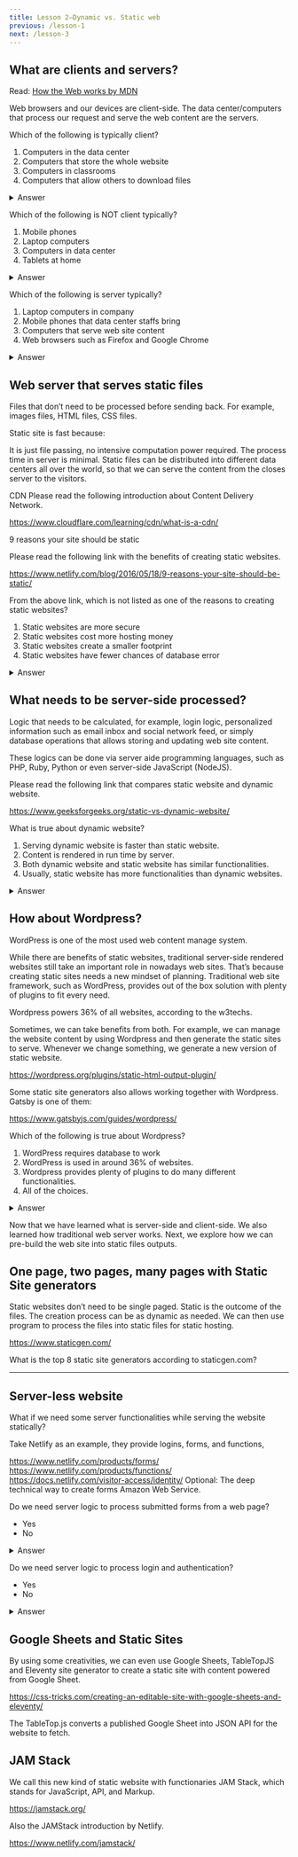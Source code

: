 ```yaml
---
title: Lesson 2—Dynamic vs. Static web
previous: /lesson-1
next: /lesson-3
---
```





## What are clients and servers?




<div class="action callout">

  Read: <a href='https://developer.mozilla.org/en-US/docs/Learn/Getting_started_with_the_web/How_the_Web_works' target='_blank'>How the Web works by MDN</a>

</div>



Web browsers and our devices are client-side.
The data center/computers that process our request and serve the web content are the servers.

<div class="question callout">

Which of the following is typically client?

1. Computers in the data center
2. Computers that store the whole website
3. Computers in classrooms
4. Computers that allow others to download files

<details>
<summary>Answer</summary>

_Computers in classrooms_. They are for consumers to use.

The followings are servers that usually consumers cannot reach.

- Computers in the data center
- Computers that store the whole website
- Computers that allow others to download files

</details>
</div>

<div class="question callout">

Which of the following is NOT client typically?

1. Mobile phones
1. Laptop computers
1. Computers in data center
1. Tablets at home

<details>
<summary>Answer</summary>

_Computers in data center_ is not client. Those computers are servers because they serve the content to consumers.

</details>

</div>

<div class="question callout">

Which of the following is server typically?

1. Laptop computers in company
1. Mobile phones that data center staffs bring
1. Computers that serve web site content
1. Web browsers such as Firefox and Google Chrome

<details>
<summary>Answer</summary>

_Computers that serve web site content_ is server typically.

</details>

</div>


## Web server that serves static files

Files that don’t need to be processed before sending back. For example, images files, HTML files, CSS files.

Static site is fast because:

It is just file passing, no intensive computation power required. The process time in server is minimal.
Static files can be distributed into different data centers all over the world, so that we can serve the content from the closes server to the visitors.

CDN
Please read the following introduction about Content Delivery Network.

https://www.cloudflare.com/learning/cdn/what-is-a-cdn/


9 reasons your site should be static

Please read the following link with the benefits of creating static websites.

https://www.netlify.com/blog/2016/05/18/9-reasons-your-site-should-be-static/


<div class="question callout">

From the above link, which is not listed as one of the reasons to creating static websites?

1. Static websites are more secure
1. Static websites cost more hosting money
1. Static websites create a smaller footprint
1. Static websites have fewer chances of database error

<details>
<summary>Answer</summary>

_Static websites cost more hosting money._

</details>

</div>


## What needs to be server-side processed?

Logic that needs to be calculated, for example, login logic, personalized information such as email inbox and social network feed, or simply database operations that allows storing and updating web site content.

These logics can be done via server aide programming languages, such as PHP, Ruby, Python or even server-side JavaScript (NodeJS).

Please read the following link that compares static website and dynamic website.

https://www.geeksforgeeks.org/static-vs-dynamic-website/


<div class="question callout">

What is true about dynamic website?

1. Serving dynamic website is faster than static website.
1. Content is rendered in run time by server.
1. Both dynamic website and static website has similar functionalities.
1. Usually, static website has more functionalities than dynamic websites.

<details>
<summary>Answer</summary>

_Content is rendered in run time by server._

</details>
</div>

## How about Wordpress?

WordPress is one of the most used web content manage system.

While there are benefits of static websites, traditional server-side rendered websites still take an important role in nowadays web sites. That’s because creating static sites needs a new mindset of planning. Traditional web site framework, such as WordPress, provides out of the box solution with plenty of plugins to fit every need.

Wordpress powers 36% of all websites, according to the w3techs.

Sometimes, we can take benefits from both. For example, we can manage the website content by using Wordpress and then generate the static sites to serve. Whenever we change something, we generate a new version of static website.

https://wordpress.org/plugins/static-html-output-plugin/

Some static site generators also allows working together with Wordpress. Gatsby is one of them:

https://www.gatsbyjs.com/guides/wordpress/


<div class="question callout">

Which of the following is true about Wordpress?

1. WordPress requires database to work
1. WordPress is used in around 36% of websites.
1. Wordpress provides plenty of plugins to do many different functionalities.
1. All of the choices.

<details>
<summary>Answer</summary>

_All of the choices._

</details>

</div>

<div class="checkpoint callout">

  Now that we have learned what is server-side and client-side. We also learned how traditional web server works. Next, we explore how we can pre-build the web site into static files outputs.

</div>


## One page, two pages, many pages with Static Site generators

Static websites don’t need to be single paged. Static is the outcome of the files. The creation process can be as dynamic as needed. We can then use program to process the files into static files for static hosting.

https://www.staticgen.com/


What is the top 8 static site generators according to staticgen.com?



---


## Server-less website


What if we need some server functionalities while serving the website statically?

Take Netlify as an example, they provide logins, forms, and functions,

https://www.netlify.com/products/forms/
https://www.netlify.com/products/functions/
https://docs.netlify.com/visitor-access/identity/
Optional: The deep technical way to create forms Amazon Web Service.

<div class="question callout">

Do we need server logic to process submitted forms from a web page?

- Yes
- No

<details>
<summary>Answer</summary>

_Yes._

</details>


</div>


<div class="question callout">

Do we need server logic to process login and authentication?

- Yes
- No

<details>
<summary>Answer</summary>

_Yes._

</details>


</div>


## Google Sheets and Static Sites

By using some creativities, we can even use Google Sheets, TableTopJS and Eleventy site generator to create a static site with content powered from Google Sheet.

https://css-tricks.com/creating-an-editable-site-with-google-sheets-and-eleventy/

The TableTop.js converts a published Google Sheet into JSON API for the website to fetch.


## JAM Stack

We call this new kind of static website with functionaries JAM Stack, which stands for JavaScript, API, and Markup.

https://jamstack.org/

Also the JAMStack introduction by Netlify.

https://www.netlify.com/jamstack/